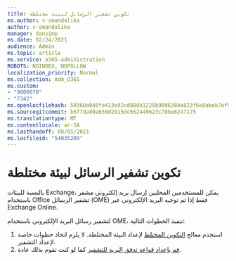 ```yaml
---
title: تكوين تشفير الرسائل لبيئة مختلطة
ms.author: v-smandalika
author: v-smandalika
manager: dansimp
ms.date: 02/24/2021
audience: Admin
ms.topic: article
ms.service: o365-administration
ROBOTS: NOINDEX, NOFOLLOW
localization_priority: Normal
ms.collection: Adm_O365
ms.custom:
- "9000078"
- "7342"
ms.openlocfilehash: 59360a040fe413e92cd880b1225b9006384a823f6e8abeb7ef922949b9a874fd
ms.sourcegitcommit: b5f7da89a650d2915dc652449623c78be6247175
ms.translationtype: MT
ms.contentlocale: ar-SA
ms.lasthandoff: 08/05/2021
ms.locfileid: "54035209"
---
```

# <a name="configure-message-encryption-for-a-hybrid-environment"></a>تكوين تشفير الرسائل لبيئة مختلطة

بالنسبة للبيئات Exchange، يمكن للمستخدمين المحليين إرسال بريد إلكتروني مشفر باستخدام Office تشفير الرسائل (OME) فقط إذا تم توجيه البريد الإلكتروني عبر Exchange Online.

لتشفير رسائل البريد الإلكتروني باستخدام OME، تنفيذ الخطوات التالية:

1. استخدم معالج [التكوين المختلط](https://docs.microsoft.com/Exchange/hybrid-configuration-wizard) لإعداد البيئة المختلطة. لا يلزم اتخاذ خطوات خاصة لإعداد التشفير.
2. [قم بإعداد قواعد تدفق البريد للتشفير](https://docs.microsoft.com/microsoft-365/compliance/define-mail-flow-rules-to-encrypt-email) كما لو كنت تقوم بذلك عادة.


